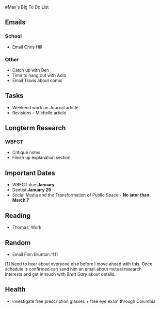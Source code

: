 #Max's Big To Do List

## Emails

### School

* Email Chris Hill

### Other

* Catch up with Ben
* Time to hang out with Aditi
* Email Travis about comic

## Tasks

* Weekend work on Journal article
* Revisions - Michelle article

## Longterm Research

### WBFGT

* Critique notes
* Finish up explanation section

## Important Dates

* WBFGT due **January**
* Dentist **January 29**
* Social Media and the Transformation of Public Space - **No later than March 7**

## Reading

* Thomas' Work

## Random

* Email Finn Brunton.^[1]

[1] Need to hear about everyone else before I move ahead with this. Once schedule is confirmed can send him an email about mutual research interests and get in touch with *Brett Gary* about details.

## Health

* Investigate free prescription glasses + free eye exam through Columbia

